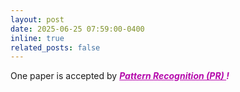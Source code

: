 ```yaml
---
layout: post
date: 2025-06-25 07:59:00-0400
inline: true
related_posts: false
---
```


One paper is accepted by ***<span style="color:#b509ac"><u>Pattern Recognition (PR) </u> !</span>*** 
